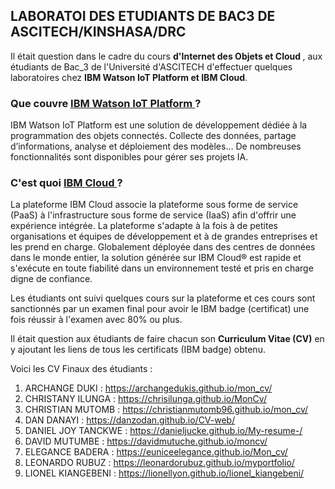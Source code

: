 ## LABORATOI DES ETUDIANTS DE BAC3 DE ASCITECH/KINSHASA/DRC

Il était question dans le cadre du cours <b>d'Internet des Objets et Cloud </b>, aux étudiants de Bac_3 de l'Université d'ASCITECH d'effectuer quelques laboratoires chez <b>IBM Watson IoT Platform et IBM Cloud</b>.

### Que couvre <a href="https://cloud.ibm.com/docs/IoT?topic=IoT-about_iotplatform">IBM Watson IoT Platform </a>?
IBM Watson IoT Platform est une solution de développement dédiée à la programmation des objets connectés. Collecte des données, partage d’informations, analyse et déploiement des modèles… De nombreuses fonctionnalités sont disponibles pour gérer ses projets IA.

### C'est quoi  <a href="https://cloud.ibm.com/docs/overview?topic=overview-whatis-platform&locale=fr">IBM Cloud </a> ?
La plateforme IBM Cloud associe la plateforme sous forme de service (PaaS) à l'infrastructure sous forme de service (IaaS) afin d'offrir une expérience intégrée. La plateforme s'adapte à la fois à de petites organisations et équipes de développement et à de grandes entreprises et les prend en charge. Globalement déployée dans des centres de données dans le monde entier, la solution générée sur IBM Cloud® est rapide et s'exécute en toute fiabilité dans un environnement testé et pris en charge digne de confiance.

Les étudiants ont suivi quelques cours sur la plateforme et ces cours sont sanctionnés par un examen final pour avoir le IBM badge (certificat) une fois réussir à l'examen avec 80% ou plus.

Il était question aux étudiants de faire chacun son <b>Curriculum Vitae (CV)</b> en y ajoutant les liens de tous les certificats (IBM badge) obtenu.

Voici les CV Finaux des étudiants :

1) ARCHANGE DUKI : https://archangedukis.github.io/mon_cv/
2) CHRISTANY ILUNGA : https://chrisilunga.github.io/MonCv/
3) CHRISTIAN MUTOMB : https://christianmutomb96.github.io/mon_cv/ 
4) DAN DANAYI :  https://danzodan.github.io/CV-web/
5) DANIEL JOY TANCKWE : https://danieljucke.github.io/My-resume-/
6) DAVID MUTUMBE : https://davidmutuche.github.io/moncv/
7) ELEGANCE BADERA : https://euniceelegance.github.io/Mon_cv/
8) LEONARDO RUBUZ : https://leonardorubuz.github.io/myportfolio/ 
9) LIONEL KIANGEBENI : https://lionellyon.github.io/lionel_kiangebeni/

